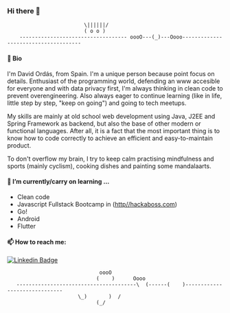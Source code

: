 ### Hi there 👋
							 \||||||/
							 ( o o )
		----------------------------------- oooO---(_)---Oooo-------------------------------------

<!--
**davorpa/davorpa** is a ✨ _special_ ✨ repository because its `README.md` (this file) appears on your GitHub profile.

Here are some ideas to get you started:
-->

#### 💬 Bio

I'm David Ordás, from Spain. I'm a unique person because point focus on details. Enthusiast of the programming world, defending an www accesible for everyone and with data privacy first, I'm always thinking in clean code to prevent overengineering. Also always eager to continue learning (like in life, little step by step, "keep on going") and going to tech meetups.

My skills are mainly at old school web development using Java, J2EE and Spring Framework as backend, but also the base of other modern or functional languages. After all, it is a fact that the most important thing is to know how to code correctly to achieve an efficient and easy-to-maintain product.

To don't overflow my brain, I try to keep calm practising mindfulness and sports (mainly cyclism), cooking dishes and painting some mandalaarts.

<!--
- 🔭 I’m currently working on ...
-->
#### 🌱 I’m currently/carry on learning ...

- Clean code
- Javascript Fullstack Bootcamp in ([http//hackaboss.com](http//hackaboss.com))
- Go!
- Android
- Flutter

<!--
- 👯 I’m looking to collaborate on ...
- 🤔 I’m looking for help with ...
- 💬 Ask me about ...
-->

#### 📫 How to reach me:

[![Linkedin Badge](https://camo.githubusercontent.com/e74bce0daf29246aee697f88cea2d1e7e2f8fbf4/68747470733a2f2f696d672e736869656c64732e696f2f62616467652f2d4c696e6b6564496e2d626c75653f7374796c653d666c61742d737175617265266c6f676f3d4c696e6b6564696e266c6f676f436f6c6f723d7768697465266c696e6b3d68747470733a2f2f7777772e6c696e6b6564696e2e636f6d2f696e2f6c75697a2d6361726c6f732d6162626f74742d67616c762543332541336f2d6e65746f2d3231613933623134382f)](https://www.linkedin.com/in/davorpa/)


<!--
- 😄 Pronouns: ...
- ⚡ Fun fact: ...
-->
				                  oooO
				                 (    )      Oooo
	   ---------------------------------------\  (------(    )------------------------------
						   \_)       )  /
							     (_/
